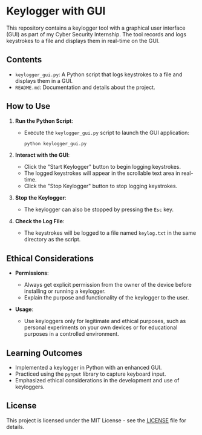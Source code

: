 # Keylogger with GUI

This repository contains a keylogger tool with a graphical user interface (GUI) as part of my Cyber Security Internship. The tool records and logs keystrokes to a file and displays them in real-time on the GUI.

## Contents

- `keylogger_gui.py`: A Python script that logs keystrokes to a file and displays them in a GUI.
- `README.md`: Documentation and details about the project.

## How to Use

1. **Run the Python Script**:
   - Execute the `keylogger_gui.py` script to launch the GUI application:
     ```bash
     python keylogger_gui.py
     ```

2. **Interact with the GUI**:
   - Click the "Start Keylogger" button to begin logging keystrokes.
   - The logged keystrokes will appear in the scrollable text area in real-time.
   - Click the "Stop Keylogger" button to stop logging keystrokes.

3. **Stop the Keylogger**:
   - The keylogger can also be stopped by pressing the `Esc` key.

4. **Check the Log File**:
   - The keystrokes will be logged to a file named `keylog.txt` in the same directory as the script.

## Ethical Considerations

- **Permissions**:
  - Always get explicit permission from the owner of the device before installing or running a keylogger.
  - Explain the purpose and functionality of the keylogger to the user.

- **Usage**:
  - Use keyloggers only for legitimate and ethical purposes, such as personal experiments on your own devices or for educational purposes in a controlled environment.

## Learning Outcomes

- Implemented a keylogger in Python with an enhanced GUI.
- Practiced using the `pynput` library to capture keyboard input.
- Emphasized ethical considerations in the development and use of keyloggers.

## License

This project is licensed under the MIT License - see the [LICENSE](LICENSE) file for details.
